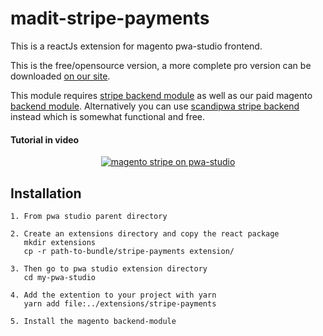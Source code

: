 # madit-stripe-payments
This is a reactJs extension for magento pwa-studio frontend.

This is the free/opensource version, a more complete pro version can be downloaded [on our site](https://www.madit.fr/shop/product/pwa-studio-stripe-integration-15).

This module requires [stripe backend module](https://commercemarketplace.adobe.com/stripe-stripe-payments.html) as well as our paid magento [backend module](https://www.madit.fr/shop/product/pwa-studio-stripe-integration-15). Alternatively you can use [scandipwa stripe backend](https://github.com/scandipwa/stripe-graphql) instead which is somewhat functional and free.


<h4>Tutorial in video </h4>
<div align="center">
  <a href="https://www.youtube.com/watch?v=eb_eJx93baY">
    <img src="https://github.com/MAD-I-T/madit-stripe-payments/assets/3765910/efb6616e-f413-4372-bd81-c2d206616037" alt="magento stripe on pwa-studio">

  </a>
</div>


## Installation 

``` 
1. From pwa studio parent directory

2. Create an extensions directory and copy the react package
   mkdir extensions
   cp -r path-to-bundle/stripe-payments extension/

3. Then go to pwa studio extension directory
   cd my-pwa-studio

4. Add the extention to your project with yarn
   yarn add file:../extensions/stripe-payments

5. Install the magento backend-module 
```
